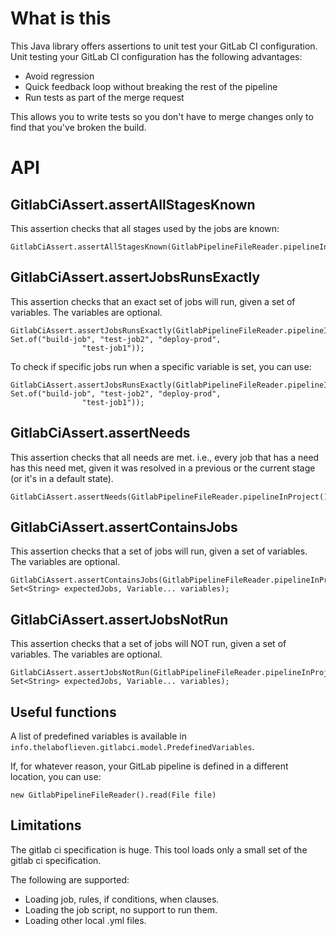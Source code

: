 # What is this
This Java library offers assertions to unit test your GitLab CI configuration. Unit testing your GitLab CI configuration has the following advantages:

- Avoid regression
- Quick feedback loop without breaking the rest of the pipeline
- Run tests as part of the merge request

This allows you to write tests so you don't have to merge changes only to find that you've broken the build.
# API
## GitlabCiAssert.assertAllStagesKnown
This assertion checks that all stages used by the jobs are known:

``` 
GitlabCiAssert.assertAllStagesKnown(GitlabPipelineFileReader.pipelineInProject());
```

## GitlabCiAssert.assertJobsRunsExactly 
This assertion checks that an exact set of jobs will run, given a set of variables. The variables are optional.

``` 
GitlabCiAssert.assertJobsRunsExactly(GitlabPipelineFileReader.pipelineInProject(), Set.of("build-job", "test-job2", "deploy-prod",
                "test-job1"));
```

To check if specific jobs run when a specific variable is set, you can use:

``` 
GitlabCiAssert.assertJobsRunsExactly(GitlabPipelineFileReader.pipelineInProject(), Set.of("build-job", "test-job2", "deploy-prod",
                "test-job1"));
```

## GitlabCiAssert.assertNeeds
This assertion checks that all needs are met. i.e., every job that has a need has this need met, given it was
resolved in a previous or the current stage (or it's in a default state).

``` 
GitlabCiAssert.assertNeeds(GitlabPipelineFileReader.pipelineInProject());
```

## GitlabCiAssert.assertContainsJobs
This assertion checks that a set of jobs will run, given a set of variables. The variables are optional.

``` 
GitlabCiAssert.assertContainsJobs(GitlabPipelineFileReader.pipelineInProject(), Set<String> expectedJobs, Variable... variables);
```

## GitlabCiAssert.assertJobsNotRun
This assertion checks that a set of jobs will NOT run, given a set of variables. The variables are optional.

``` 
GitlabCiAssert.assertJobsNotRun(GitlabPipelineFileReader.pipelineInProject(), Set<String> expectedJobs, Variable... variables);
```


## Useful functions
A list of predefined variables is available in ```info.thelaboflieven.gitlabci.model.PredefinedVariables```. 

If, for whatever reason, your GitLab pipeline is defined in a different location, you can use:

````
new GitlabPipelineFileReader().read(File file)
````

## Limitations
The gitlab ci specification is huge.
This tool loads only a small set of the gitlab ci specification.

The following are supported:
- Loading job, rules, if conditions, when clauses.
- Loading the job script, no support to run them.
- Loading other local .yml files. 
